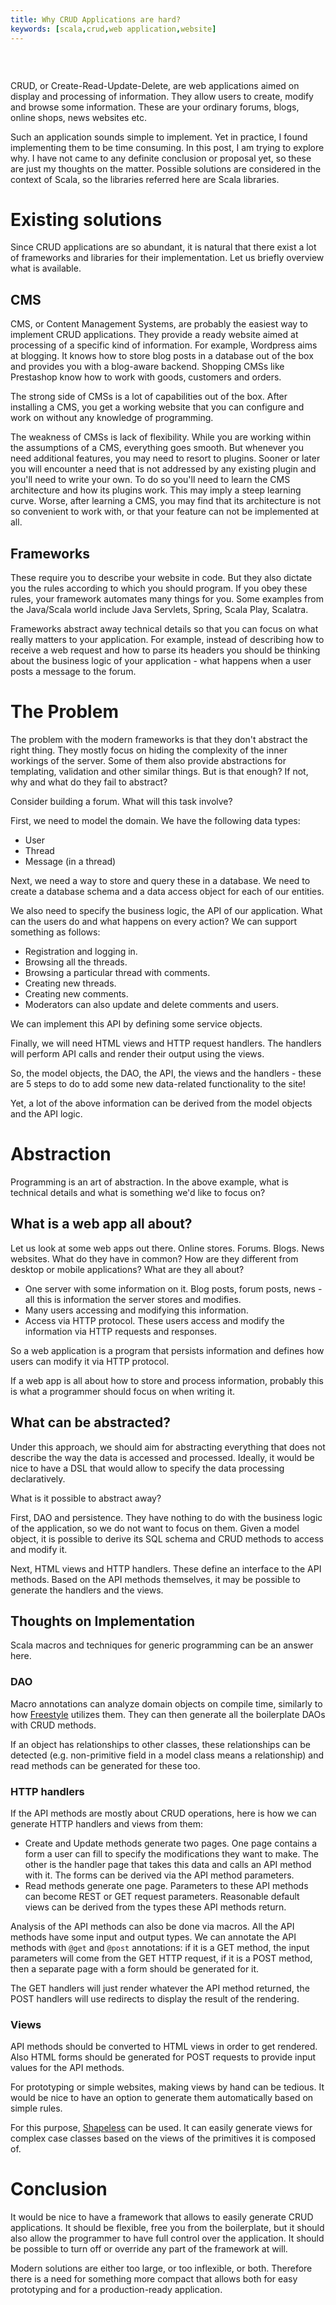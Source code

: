 ```yaml
---
title: Why CRUD Applications are hard?
keywords: [scala,crud,web application,website]
---
```

```toc
```
<br/>

CRUD, or Create-Read-Update-Delete, are web applications aimed on display and processing of information. They allow users to create, modify and browse some information. These are your ordinary forums, blogs, online shops, news websites etc.

Such an application sounds simple to implement. Yet in practice, I found implementing them to be time consuming. In this post, I am trying to explore why. I have not came to any definite conclusion or proposal yet, so these are just my thoughts on the matter. Possible solutions are considered in the context of Scala, so the libraries referred here are Scala libraries.

# Existing solutions
Since CRUD applications are so abundant, it is natural that there exist a lot of frameworks and libraries for their implementation. Let us briefly overview what is available.

## CMS
CMS, or Content Management Systems, are probably the easiest way to implement CRUD applications. They provide a ready website aimed at processing of a specific kind of information. For example, Wordpress aims at blogging. It knows how to store blog posts in a database out of the box and provides you with a blog-aware backend. Shopping CMSs like Prestashop know how to work with goods, customers and orders.

The strong side of CMSs is a lot of capabilities out of the box. After installing a CMS, you get a working website that you can configure and work on without any knowledge of programming.

The weakness of CMSs is lack of flexibility. While you are working within the assumptions of a CMS, everything goes smooth. But whenever you need additional features, you may need to resort to plugins. Sooner or later you will encounter a need that is not addressed by any existing plugin and you'll need to write your own. To do so you'll need to learn the CMS architecture and how its plugins work. This may imply a steep learning curve. Worse, after learning a CMS, you may find that its architecture is not so convenient to work with, or that your feature can not be implemented at all.

## Frameworks
These require you to describe your website in code. But they also dictate you the rules according to which you should program. If you obey these rules, your framework automates many things for you. Some examples from the Java/Scala world include Java Servlets, Spring, Scala Play, Scalatra.

Frameworks abstract away technical details so that you can focus on what really matters to your application. For example, instead of describing how to receive a web request and how to parse its headers you should be thinking about the business logic of your application - what happens when a user posts a message to the forum.

# The Problem
The problem with the modern frameworks is that they don't abstract the right thing. They mostly focus on hiding the complexity of the inner workings of the server. Some of them also provide abstractions for templating, validation and other similar things. But is that enough? If not, why and what do they fail to abstract?

Consider building a forum. What will this task involve?

First, we need to model the domain. We have the following data types:

- User
- Thread
- Message (in a thread)

Next, we need a way to store and query these in a database. We need to create a database schema and a data access object for each of our entities.

We also need to specify the business logic, the API of our application. What can the users do and what happens on every action? We can support something as follows:

- Registration and logging in.
- Browsing all the threads.
- Browsing a particular thread with comments.
- Creating new threads.
- Creating new comments.
- Moderators can also update and delete comments and users.

We can implement this API by defining some service objects.

Finally, we will need HTML views and HTTP request handlers. The handlers will perform API calls and render their output using the views.

So, the model objects, the DAO, the API, the views and the handlers - these are 5 steps to do to add some new data-related functionality to the site!

Yet, a lot of the above information can be derived from the model objects and the API logic.

# Abstraction
Programming is an art of abstraction. In the above example, what is technical details and what is something we'd like to focus on?

## What is a web app all about?
Let us look at some web apps out there. Online stores. Forums. Blogs. News websites. What do they have in common? How are they different from desktop or mobile applications? What are they all about?

- One server with some information on it. Blog posts, forum posts, news - all this is information the server stores and modifies.
- Many users accessing and modifying this information.
- Access via HTTP protocol. These users access and modify the information via HTTP requests and responses.

So a web application is a program that persists information and defines how users can modify it via HTTP protocol.

If a web app is all about how to store and process information, probably this is what a programmer should focus on when writing it.

## What can be abstracted?
Under this approach, we should aim for abstracting everything that does not describe the way the data is accessed and processed. Ideally, it would be nice to have a DSL that would allow to specify the data processing declaratively.

What is it possible to abstract away?

First, DAO and persistence. They have nothing to do with the business logic of the application, so we do not want to focus on them. Given a model object, it is possible to derive its SQL schema and CRUD methods to access and modify it.

Next, HTML views and HTTP handlers. These define an interface to the API methods. Based on the API methods themselves, it may be possible to generate the handlers and the views.

## Thoughts on Implementation
Scala macros and techniques for generic programming can be an answer here.

### DAO
Macro annotations can analyze domain objects on compile time, similarly to how [Freestyle](TODO) utilizes them. They can then generate all the boilerplate DAOs with CRUD methods.

If an object has relationships to other classes, these relationships can be detected (e.g. non-primitive field in a model class means a relationship) and read methods can be generated for these too.

### HTTP handlers
If the API methods are mostly about CRUD operations, here is how we can generate HTTP handlers and views from them:

- Create and Update methods generate two pages. One page contains a form a user can fill to specify the modifications they want to make. The other is the handler page that takes this data and calls an API method with it. The forms can be derived via the API method parameters.
- Read methods generate one page. Parameters to these API methods can become REST or GET request parameters. Reasonable default views can be derived from the types these API methods return.

Analysis of the API methods can also be done via macros. All the API methods have some input and output types. We can annotate the API methods with `@get` and `@post` annotations: if it is a GET method, the input parameters will come from the GET HTTP request, if it is a POST method, then a separate page with a form should be generated for it.

The GET handlers will just render whatever the API method returned, the POST handlers will use redirects to display the result of the rendering.

### Views
API methods should be converted to HTML views in order to get rendered. Also HTML forms should be generated for POST requests to provide input values for the API methods.

For prototyping or simple websites, making views by hand can be tedious. It would be nice to have an option to generate them automatically based on simple rules.

For this purpose, [Shapeless](TODO) can be used. It can easily generate views for complex case classes based on the views of the primitives it is composed of.

# Conclusion
It would be nice to have a framework that allows to easily generate CRUD applications. It should be flexible, free you from the boilerplate, but it should also allow the programmer to have full control over the application. It should be possible to turn off or override any part of the framework at will.

Modern solutions are either too large, or too inflexible, or both. Therefore there is a need for something more compact that allows both for easy prototyping and for a production-ready application.